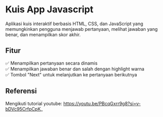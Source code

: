 # Kuis App Javascript
Aplikasi kuis interaktif berbasis HTML, CSS, dan JavaScript yang memungkinkan pengguna menjawab pertanyaan, melihat jawaban yang benar, dan menampilkan skor akhir.  

## Fitur  
✅ Menampilkan pertanyaan secara dinamis  
✅ Menampilkan jawaban benar dan salah dengan highlight warna  
✅ Tombol "Next" untuk melanjutkan ke pertanyaan berikutnya  

## Referensi
Mengikuti tutorial youtube: https://youtu.be/PBcqGxrr9g8?si=v-bDVc95CrfpCpK_
